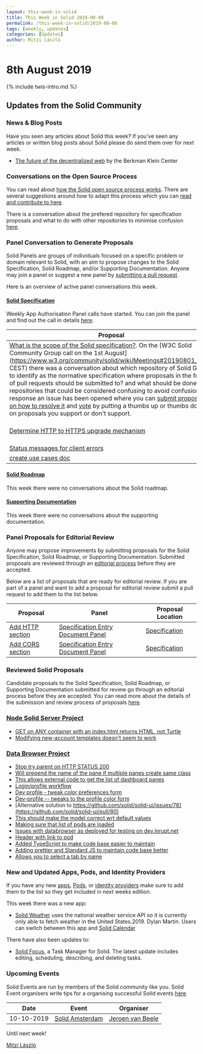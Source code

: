 ```yaml
---
layout: this-week-in-solid
title: This Week in Solid 2019-08-08
permalink: /this-week-in-solid/2019-08-08
tags: [weekly, updates]
categories: [Updates]
author: Mitzi László
---
```


# 8th August 2019

{% include twis-intro.md %}

## Updates from the Solid Community

### News & Blog Posts
Have you seen any articles about Solid this week? If you've seen any articles or written blog posts about Solid please do send them over for next week.

* [The future of the decentralized web](https://medium.com/berkman-klein-center/the-future-of-the-decentralized-web-707915f12360) by the Berkman Klein Center

### Conversations on the Open Source Process 

You can read about [how the Solid open source process works](https://github.com/solid/process). There are several suggestions around how to adapt this process which you can [read and contribute to here](https://github.com/solid/process/pulls). 

There is a conversation about the prefered repository for specification proposals and what to do with other repositories to minimise confusion [here](https://github.com/solid/process/issues/100). 

### Panel Conversation to Generate Proposals 
Solid Panels are groups of individuals focused on a specific problem or domain relevant to Solid, with an aim to propose changes to the Solid Specification, Solid Roadmap, and/or Supporting Documentation. Anyone may join a panel or suggest a new panel by [submitting a pull request](https://github.com/solid/process/blob/master/panels.md).

Here is an overview of active panel conversations this week. 

#### [Solid Specification](https://github.com/solid/specification)

Weekly App Authorisation Panel calls have started. You can join the panel and find out the call in details [here](https://github.com/solid/process/blob/master/panels.md#app-authorization). 

| Proposal  | Panel |
| ------------- | ------------- |
| [What is the scope of the Solid specification?](https://github.com/solid/specification/issues/29). On the [W3C Solid Community Group call on the 1st August](https://www.w3.org/community/solid/wiki/Meetings#20190801_1600 CEST) there was a conversation about which repository of Solid GitHub to identify as the normative specification where proposals in the form of pull requests should be submitted to? and what should be done with repositories that could be considered confusing to avoid confusion? In response an issue has been opened where you can [submit proposals on how to resolve it](https://github.com/solid/process/issues/100) and [vote](https://github.com/solid/process/issues/100) by putting a thumbs up or thumbs down on proposals you support or don't support.  | [Explaining the Vision Panel](https://github.com/solid/process/blob/master/panels.md#explaining-the-vision-panel) |
| [Determine HTTP to HTTPS upgrade mechanism](https://github.com/solid/specification/issues/27) | Specification Entry Document Panel](https://github.com/solid/process/blob/master/panels.md#specification-entry-document-panel) |
| [Status messages for client errors](https://github.com/solid/specification/issues/28) | Unknown |
| [create use cases doc](https://github.com/solid/app-authorization-panel/issues/9#issuecomment-518112306) | [App Authorisation Panel](https://github.com/solid/process/blob/master/panels.md#app-authorization) |

#### [Solid Roadmap](https://github.com/solid/roadmap) 

This week there were no conversations about the Solid roadmap. 


#### [Supporting Documentation](https://github.com/solid/information/tree/master/documentation)

This week there were no conversations about the supporting documentation. 

### Panel Proposals for Editorial Review 
Anyone may propose improvements by submitting proposals for the Solid Specification, Solid Roadmap, or Supporting Documentation. Submitted proposals are reviewed through an [editorial process](https://github.com/solid/process#reviewing-proposals) before they are accepted.

Below are a list of proposals that are ready for editorial review. If you are part of a panel and want to add a proposal for editorial review submit a pull request to add them to the list below. 

| Proposal  | Panel | Proposal Location |  
| ------------- | ------------- | ------------- |
| [Add HTTP section](https://github.com/solid/specification/pull/26) | [Specification Entry Document Panel](https://github.com/solid/process/blob/master/panels.md#specification-entry-document-panel) | [Specification](https://github.com/solid/specification) |  
| [Add CORS section](https://github.com/solid/specification/pull/13) | [Specification Entry Document Panel](https://github.com/solid/process/blob/master/panels.md#specification-entry-document-panel) | [Specification](https://github.com/solid/specification) |  

### Reviewed Solid Proposals
Candidate proposals to the Solid Specification, Solid Roadmap, or Supporting Documentation submitted for review go through an editorial process before they are accepted. You can read more about the details of the submission and review process of proposals [here](https://github.com/solid/process#how-to-make-changes). 

### [Node Solid Server Project](https://github.com/orgs/solid/projects/2) 
* [GET on ANY container with an index.html returns HTML, not Turtle](https://github.com/solid/node-solid-server/issues/1264#issuecomment-519263331)
* [Modifying new-account templates doesn't seem to work](https://github.com/solid/node-solid-server/issues/1283)

### [Data Browser Project](https://github.com/orgs/solid/projects/4)
* [Stop try parent on HTTP STATUS 200](https://github.com/solid/solid-ui/pull/79)
* [Will prepend the name of the pane if multiple panes create same class](https://github.com/solid/solid-ui/pull/82)
* [This allows external code to get the list of dashboard panes](https://github.com/solid/solid-panes/pull/138)
* [Login/profile workflow](https://github.com/solid/mashlib/issues/43)
* [Dev profile - tweak color preferences form](https://github.com/solid/solid-panes/pull/137)
* [Dev-profile -- tweaks to the profile color form](https://github.com/solid/solid-panes/pull/136)
* [Alternative solution to https://github.com/solid/solid-ui/issues/78](https://github.com/solid/solid-ui/pull/80)
* [This should make the model correct wrt default values ](https://github.com/solid/solid-ui/pull/83)
* [Making sure that list of pods are loaded](https://github.com/solid/solid-panes/pull/139)
* [Issues with databrowser as deployed for testing on dev.inrupt.net](https://github.com/solid/mashlib/issues/45)
* [Header with link to pod ](https://github.com/solid/mashlib/pull/37)
* [Added TypeScript to make code base easier to maintain](https://github.com/solid/mashlib/pull/35)
* [Adding prettier and Standard JS to maintain code base better](https://github.com/solid/mashlib/pull/36)
* [Allows you to select a tab by name](https://github.com/solid/solid-ui/pull/75/files/6aa8bdfa8d51742c77887ea0b63796a739f019cd..b099444dcd934868de398d2cf59d434f3d7a5999)

### New and Updated Apps, Pods, and Identity Providers
If you have any new [apps](https://github.com/solid/solid-apps), [Pods](https://github.com/solid/pods), or [identity providers](https://github.com/solid/solid-idp-list) make sure to add them to the list so they get included in next weeks edition.

This week there was a new app: 
* [Solid Weather](https://bitbucket.org/dylanmartin/solidweatherapp/src/master/) uses the national weather service API so it is currently only able to fetch weather in the United States.2019. Dylan Martin. Users can switch between this app and [Solid Calendar](https://bitbucket.org/dylanmartin/solidcalendar/src/master/)

There have also been updates to: 

* [Solid Focus](https://github.com/NoelDeMartin/solid-focus), a Task Manager for Solid. The latest update includes editing, scheduling, describing, and deleting tasks.

### Upcoming Events

Solid Events are run by members of the Solid community like you. Solid Event organisers write tips for a organising successful Solid events [here](https://github.com/solid/information/blob/master/solid-events.md)

|Date|Event|Organiser|
| ------------- | ------------- |------------- |
|10-10-2019|[Solid Amsterdam](https://www.meetup.com/nl-NL/Solid-Netherlands/events/263745707)|[Jeroen van Beele](https://github.com/jjvbeele)|

Until next week!

[Mitzi László](https://github.com/Mitzi-Laszlo)

